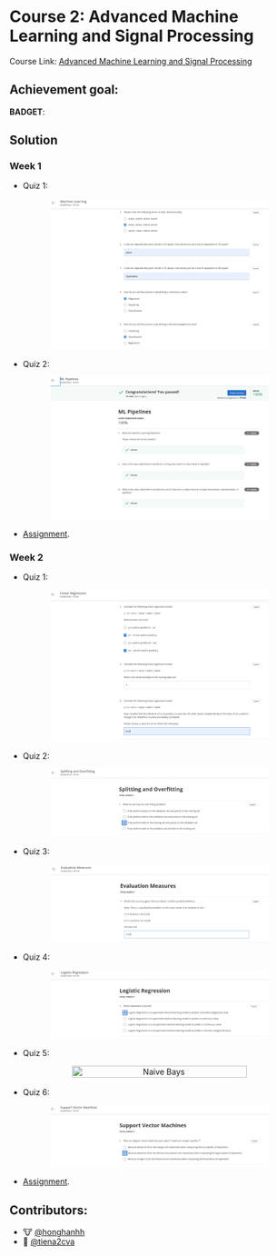 # __Course 2: Advanced Machine Learning and Signal Processing__

Course Link: [Advanced Machine Learning and Signal Processing](https://www.coursera.org/learn/advanced-machine-learning-signal-processing)

## __Achievement goal__:
__BADGET__:

<!-- <p align="center">
    <img src="../Badges/Fundamentals-of-Scalable-Data-Science.png" width="80%" height="50%" title="Badge" >
</p> -->


## __Solution__

### __Week 1__
- Quiz 1:
    <p align="center">
        <img src="./img/w1_quizz1.png" width="80%" height="50%" title="Machine Learning" >
    </p>

- Quiz 2:
    <p align="center">
        <img src="./img/w1_quizz2.png" width="80%" height="50%" title="ML Pipelines" >
    </p>


- [Assignment]().

### __Week 2__
- Quiz 1:
    <p align="center">
        <img src="./img/w2_quizz1.png" width="80%" height="50%" title="Linear Regression" >
    </p>

- Quiz 2:
    <p align="center">
        <img src="./img/w2_quizz2.png" width="80%" height="50%" title="Splitting and Overfitting" >
    </p>

- Quiz 3:
    <p align="center">
        <img src="./img/w2_quizz3.png" width="80%" height="50%" title="Evaluation Measures" >
    </p>

- Quiz 4:
    <p align="center">
        <img src="./img/w2_quizz4.png" width="80%" height="50%" title="Logistic Regression" >
    </p>

- Quiz 5:
    <p align="center">
        <img src="./img/w2_quizz5.png" width="80%" height="50%" title="Naive Bays" >
    </p>

- Quiz 6:
    <p align="center">
        <img src="./img/w2_quizz6.png" width="80%" height="50%" title="SVM" >
    </p>

- [Assignment]().

<!-- ### __Week 3__
- Quiz 1:
    <p align="center">
        <img src="./img/w1_quizz1.png" width="80%" height="50%" title="Machine Learning" >
    </p>

- Quiz 2:
    <p align="center">
        <img src="./img/w1_quizz2.png" width="80%" height="50%" title="ML Pipelines" >
    </p>


- [Assignment]().

### __Week 4__
- Quiz 1:
    <p align="center">
        <img src="./img/w1_quizz1.png" width="80%" height="50%" title="Machine Learning" >
    </p>

- Quiz 2:
    <p align="center">
        <img src="./img/w1_quizz2.png" width="80%" height="50%" title="ML Pipelines" >
    </p>


- [Assignment](). -->

## Contributors:
- 🐮 [@honghanhh](https://github.com/honghanhh)
- 🐔 [@tiena2cva](https://github.com/tiena2cva)